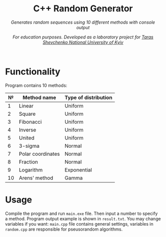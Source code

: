 <h1 align="center">C++ Random Generator</h1>
<p align="center"><i>Generates random sequences using 10 different methods with console output</i></p>
<p align="center"><i>For education purposes. Developed as a laboratory project for <a href="http://www.univ.kiev.ua/en">Taras Shevchenko National University of Kyiv</a></i></p>
<br>

# Functionality

Program contains 10 methods:

№             | Method name  | Type of distribution
------------- | ------------- | -------------
1             | Linear  | Uniform
2             | Square  | Uniform
3             | Fibonacci  | Uniform
4             | Inverse  | Uniform
5             | United  | Uniform
6             | 3-sigma  | Normal
7             | Polar coordinates  | Normal
8             | Fraction  | Normal
9             | Logarithm  | Exponential
10             | Arens' method  | Gamma


# Usage

Compile the program and run `main.exe` file. Then input a number to specify a method. 
Program output example is shown in `result.txt`.
You may change variables if you want: `main.cpp` file contains general settings, variables in `random.cpp` are responsible for pseusorandom algorithms.

